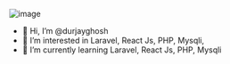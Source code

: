![image](https://github.com/freekmurze/freekmurze/blob/master/dino.gif)
- 👋 Hi, I’m @durjayghosh
- 👀 I’m interested in Laravel, React Js, PHP, Mysqli,
- 🌱 I’m currently learning Laravel, React Js, PHP, Mysqli


